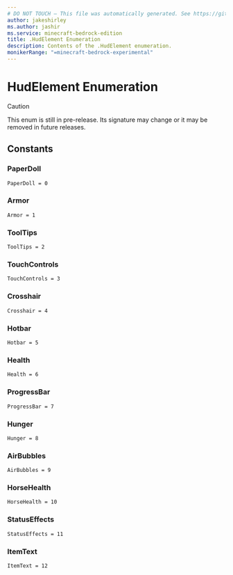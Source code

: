 ```yaml
---
# DO NOT TOUCH — This file was automatically generated. See https://github.com/mojang/minecraftapidocsgenerator to modify descriptions, examples, etc.
author: jakeshirley
ms.author: jashir
ms.service: minecraft-bedrock-edition
title: .HudElement Enumeration
description: Contents of the .HudElement enumeration.
monikerRange: "=minecraft-bedrock-experimental"
---
```

# HudElement Enumeration

> [!CAUTION]
> This enum is still in pre-release.  Its signature may change or it may be removed in future releases.

## Constants
### **PaperDoll**
`PaperDoll = 0`
### **Armor**
`Armor = 1`
### **ToolTips**
`ToolTips = 2`
### **TouchControls**
`TouchControls = 3`
### **Crosshair**
`Crosshair = 4`
### **Hotbar**
`Hotbar = 5`
### **Health**
`Health = 6`
### **ProgressBar**
`ProgressBar = 7`
### **Hunger**
`Hunger = 8`
### **AirBubbles**
`AirBubbles = 9`
### **HorseHealth**
`HorseHealth = 10`
### **StatusEffects**
`StatusEffects = 11`
### **ItemText**
`ItemText = 12`
